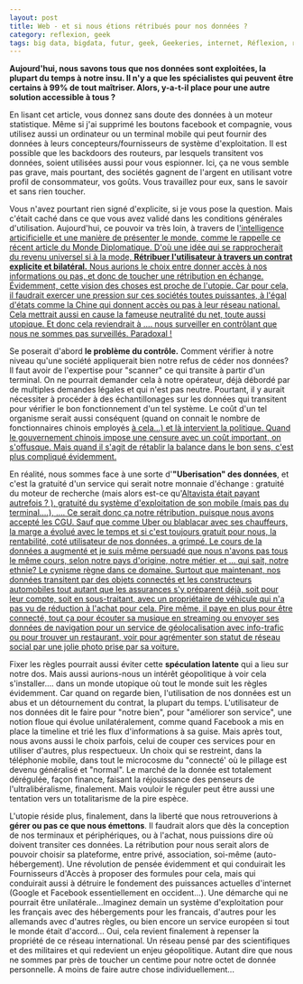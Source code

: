 ```yaml
---
layout: post
title: Web - et si nous étions rétribués pour nos données ?
category: reflexion, geek
tags: big data, bigdata, futur, geek, Geekeries, internet, Réflexion, réseau, utopie, web
---
```

**Aujourd'hui, nous savons tous que nos données sont exploitées, la plupart du temps à notre insu. Il n'y a que les spécialistes qui peuvent être certains à 99% de tout maîtriser. Alors, y-a-t-il place pour une autre solution accessible à tous ?**

En lisant cet article, vous donnez sans doute des données à un moteur statistique. Même si j'ai supprimé les boutons facebook et compagnie, vous utilisez aussi un ordinateur ou un terminal mobile qui peut fournir des données à leurs concepteurs/fournisseurs de système d'exploitation. Il est possible que les backdoors des routeurs, par lesquels transitent vos données, soient utilisées aussi pour vous espionner. Ici, ça ne vous semble pas grave, mais pourtant, des sociétés gagnent de l'argent en utilisant votre profil de consommateur, vos goûts. Vous travaillez pour eux, sans le savoir et sans rien toucher.

Vous n'avez pourtant rien signé d'explicite, si je vous pose la question. Mais c'était caché dans ce que vous avez validé dans les conditions générales d'utilisation. Aujourd'hui, ce pouvoir va très loin, à travers de l<span style="text-decoration:underline;"><a href="https://cheziceman.wordpress.com/2017/01/08/blog-lillusion-de-la-realite/">'intelligence articificielle</a> et une manière de présenter le monde, comme le rappelle ce récent article du <span style="text-decoration:underline;"><a href="http://blog.mondediplo.net/2016-12-15-Pour-un-populisme-numerique-de-gauche">Monde Diplomatique</a>. D'où une idée qui se rapprocherait du revenu universel si à la mode, **Rétribuer l'utilisateur à travers un contrat explicite et bilatéral.** Nous aurions le choix entre donner accès à nos informations ou pas, et donc de toucher une rétribution en échange. Évidemment, cette vision des choses est proche de l'utopie. Car pour cela, il faudrait exercer une pression sur ces sociétés toutes puissantes, à l'égal d'états comme la Chine qui donnent accès ou pas à leur réseau national. Cela mettrait aussi en cause la fameuse neutralité du net, toute aussi utopique. Et donc cela reviendrait à .... nous surveiller en contrôlant que nous ne sommes pas surveillés. Paradoxal !

Se poserait d'abord **le problème du contrôle.** Comment vérifier à notre niveau qu'une société appliquerait bien notre refus de céder nos données? Il faut avoir de l'expertise pour "scanner" ce qui transite à partir d'un terminal. On ne pourrait demander cela à notre opérateur, déjà débordé par de multiples demandes légales et qui n'est pas neutre. Pourtant, il y aurait nécessiter à procéder à des échantillonages sur les données qui transitent pour vérifier le bon fonctionnement d'un tel système. Le coût d'un tel organisme serait aussi conséquent (quand on connait le nombre de fonctionnaires chinois employés <span style="text-decoration:underline;"><a href="https://fr.wikipedia.org/wiki/Censure_d'Internet_en_R%C3%A9publique_populaire_de_Chine#M.C3.A9thodes_actuelles">à cela</a>...) et là intervient la politique. Quand le gouvernement chinois impose une censure avec un coût important, on s'offusque. Mais quand il s'agit de rétablir la balance dans le bon sens, c'est plus compliqué évidemment.

En réalité, nous sommes face à une sorte d'**"Uberisation" des données**, et c'est la gratuité d'un service qui serait notre monnaie d'échange : gratuité du moteur de recherche (mais alors est-ce qu'<span style="text-decoration:underline;"><a href="https://fr.wikipedia.org/wiki/AltaVista">Altavista</a> était payant autrefois ? ), gratuité du système d'exploitation de son mobile (mais pas du terminal....), .... Ce serait donc ça notre rétribution, puisque nous avons accepté les CGU. Sauf que comme Uber ou blablacar avec ses chauffeurs, la marge a évolué avec le temps et si c'est toujours gratuit pour nous, la rentabilité, coté utilisateur de nos données, a grimpé. Le cours de la données a augmenté et je suis même persuadé que nous n'avons pas tous le même cours, selon notre pays d'origine, notre métier, et ... qui sait, notre ethnie? Le cynisme règne dans ce domaine. Surtout que maintenant, nos données transitent par des objets connectés et les constructeurs automobiles tout autant que les assurances s'y préparent déjà, soit pour leur compte, soit en sous-traitant, avec un propriétaire de véhicule qui n'a pas vu de réduction à l'achat pour cela. Pire même, il paye en plus pour être connecté, tout ça pour écouter sa musique en streaming ou envoyer ses données de navigation pour un service de géolocalisation avec info-trafic ou pour trouver un restaurant, voir pour agrémenter son statut de réseau social par une jolie photo prise par sa voiture.

Fixer les règles pourrait aussi éviter cette **spéculation latente** qui a lieu sur notre dos. Mais aussi aurions-nous un intérêt géopolitique à voir cela s'installer.... dans un monde utopique où tout le monde suit les règles évidemment. Car quand on regarde bien, l'utilisation de nos données est un abus et un détournement du contrat, la plupart du temps. L'utilisateur de nos données dit le faire pour "notre bien", pour "améliorer son service", une notion floue qui évolue unilatéralement, comme quand Facebook a mis en place la timeline et trié les flux d'informations à sa guise. Mais après tout, nous avons aussi le choix parfois, celui de couper ces services pour en utiliser d'autres, plus respectueux. Un choix qui se restreint, dans la téléphonie mobile, dans tout le microcosme du "connecté' où le pillage est devenu généralisé et "normal". Le marché de la donnée est totalement dérégulée, façon finance, faisant la réjouissance des penseurs de l'ultralibéralisme, finalement. Mais vouloir le réguler peut être aussi une tentation vers un totalitarisme de la pire espèce.

L'utopie réside plus, finalement, dans la liberté que nous retrouverions à **gérer ou pas ce que nous émettons**. Il faudrait alors que dès la conception de nos terminaux et périphériques, ou à l'achat, nous puissions dire où doivent transiter ces données. La rétribution pour nous serait alors de pouvoir choisir sa plateforme, entre privé, association, soi-même (auto-hébergement). Une révolution de pensée évidemment et qui conduirait les Fournisseurs d'Accès à proposer des formules pour cela, mais qui conduirait aussi à détruire le fondement des puissances actuelles d'internet (Google et Facebook essentiellement en occident...). Une démarche qui ne pourrait être unilatérale...Imaginez demain un système d'exploitation pour les français avec des hébergements pour les francais, d'autres pour les allemands avec d'autres règles, ou bien encore un service européen si tout le monde était d'accord... Oui, cela revient finalement à repenser la propriété de ce réseau international. Un réseau pensé par des scientifiques et des militaires et qui redevient un enjeu géopolitique. Autant dire que nous ne sommes par près de toucher un centime pour notre octet de donnée personnelle. A moins de faire autre chose individuellement...
